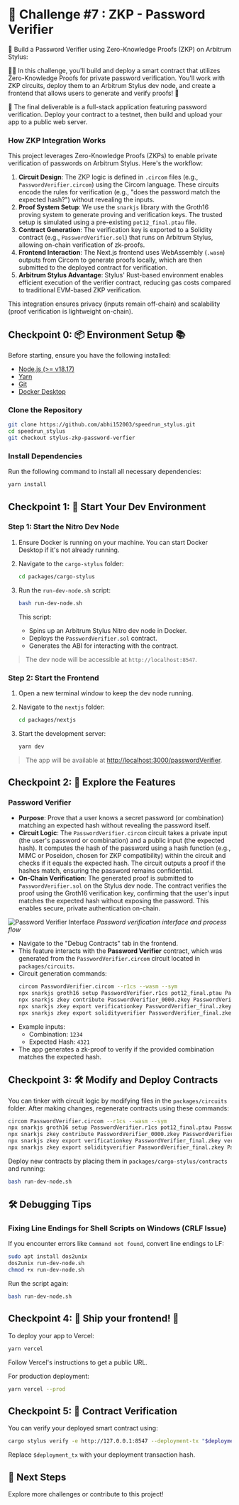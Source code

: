 # 🚩 Challenge #7 : ZKP - Password Verifier

🎫 Build a Password Verifier using Zero-Knowledge Proofs (ZKP) on Arbitrum Stylus:

👷‍♀️ In this challenge, you'll build and deploy a smart contract that utilizes Zero-Knowledge Proofs for private password verification. You'll work with ZKP circuits, deploy them to an Arbitrum Stylus dev node, and create a frontend that allows users to generate and verify proofs! 🚀

🌟 The final deliverable is a full-stack application featuring password verification. Deploy your contract to a testnet, then build and upload your app to a public web server.

### How ZKP Integration Works
This project leverages Zero-Knowledge Proofs (ZKPs) to enable private verification of passwords on Arbitrum Stylus. Here's the workflow:

1. **Circuit Design**: The ZKP logic is defined in `.circom` files (e.g., `PasswordVerifier.circom`) using the Circom language. These circuits encode the rules for verification (e.g., "does the password match the expected hash?") without revealing the inputs.
2. **Proof System Setup**: We use the `snarkjs` library with the Groth16 proving system to generate proving and verification keys. The trusted setup is simulated using a pre-existing `pot12_final.ptau` file.
3. **Contract Generation**: The verification key is exported to a Solidity contract (e.g., `PasswordVerifier.sol`) that runs on Arbitrum Stylus, allowing on-chain verification of zk-proofs.
4. **Frontend Interaction**: The Next.js frontend uses WebAssembly (`.wasm`) outputs from Circom to generate proofs locally, which are then submitted to the deployed contract for verification.
5. **Arbitrum Stylus Advantage**: Stylus' Rust-based environment enables efficient execution of the verifier contract, reducing gas costs compared to traditional EVM-based ZKP verification.

This integration ensures privacy (inputs remain off-chain) and scalability (proof verification is lightweight on-chain).

## Checkpoint 0: 📦 Environment Setup 📚

Before starting, ensure you have the following installed:

- [Node.js (>= v18.17)](https://nodejs.org/en/download/)
- [Yarn](https://classic.yarnpkg.com/en/docs/install/)
- [Git](https://git-scm.com/downloads)
- [Docker Desktop](https://www.docker.com/products/docker-desktop)

### Clone the Repository

```bash
git clone https://github.com/abhi152003/speedrun_stylus.git
cd speedrun_stylus
git checkout stylus-zkp-password-verfier
```

### Install Dependencies

Run the following command to install all necessary dependencies:

```bash
yarn install
```

## Checkpoint 1: 🚀 Start Your Dev Environment

### Step 1: Start the Nitro Dev Node

1. Ensure Docker is running on your machine. You can start Docker Desktop if it's not already running.
2. Navigate to the `cargo-stylus` folder:
   ```bash
   cd packages/cargo-stylus
   ```

3. Run the `run-dev-node.sh` script:
   ```bash
   bash run-dev-node.sh
   ```
   This script:
   - Spins up an Arbitrum Stylus Nitro dev node in Docker.
   - Deploys the `PasswordVerifier.sol` contract.
   - Generates the ABI for interacting with the contract.

> The dev node will be accessible at `http://localhost:8547`.

### Step 2: Start the Frontend

1. Open a new terminal window to keep the dev node running.
2. Navigate to the `nextjs` folder:
   ```bash
   cd packages/nextjs
   ```

3. Start the development server:
   ```bash
   yarn dev
   ```

> The app will be available at [http://localhost:3000/passwordVerifier](http://localhost:3000/passwordVerifier).

## Checkpoint 2: 💫 Explore the Features

### Password Verifier

- **Purpose**: Prove that a user knows a secret password (or combination) matching an expected hash without revealing the password itself.
- **Circuit Logic**: The `PasswordVerifier.circom` circuit takes a private input (the user's password or combination) and a public input (the expected hash). It computes the hash of the password using a hash function (e.g., MiMC or Poseidon, chosen for ZKP compatibility) within the circuit and checks if it equals the expected hash. The circuit outputs a proof if the hashes match, ensuring the password remains confidential.
- **On-Chain Verification**: The generated proof is submitted to `PasswordVerifier.sol` on the Stylus dev node. The contract verifies the proof using the Groth16 verification key, confirming that the user's input matches the expected hash without exposing the password. This enables secure, private authentication on-chain.

![Password Verifier Interface](https://github.com/user-attachments/assets/a031b559-46a4-4e70-9619-e535a4c65675)
*Password verification interface and process flow*

- Navigate to the "Debug Contracts" tab in the frontend.
- This feature interacts with the **Password Verifier** contract, which was generated from the `PasswordVerifier.circom` circuit located in `packages/circuits`.
- Circuit generation commands:
  ```bash
  circom PasswordVerifier.circom --r1cs --wasm --sym
  npx snarkjs groth16 setup PasswordVerifier.r1cs pot12_final.ptau PasswordVerifier_0000.zkey
  npx snarkjs zkey contribute PasswordVerifier_0000.zkey PasswordVerifier_final.zkey --name="Contributor" -v
  npx snarkjs zkey export verificationkey PasswordVerifier_final.zkey verification_key.json
  npx snarkjs zkey export solidityverifier PasswordVerifier_final.zkey PasswordVerifier.sol
  ```
- Example inputs:
  - Combination: `1234`
  - Expected Hash: `4321`
- The app generates a zk-proof to verify if the provided combination matches the expected hash.

## Checkpoint 3: 🛠 Modify and Deploy Contracts

You can tinker with circuit logic by modifying files in the `packages/circuits` folder. After making changes, regenerate contracts using these commands:

```bash
circom PasswordVerifier.circom --r1cs --wasm --sym
npx snarkjs groth16 setup PasswordVerifier.r1cs pot12_final.ptau PasswordVerifier_0000.zkey
npx snarkjs zkey contribute PasswordVerifier_0000.zkey PasswordVerifier_final.zkey --name="Contributor" -v
npx snarkjs zkey export verificationkey PasswordVerifier_final.zkey verification_key.json
npx snarkjs zkey export solidityverifier PasswordVerifier_final.zkey PasswordVerifier.sol
```

Deploy new contracts by placing them in `packages/cargo-stylus/contracts` and running:

```bash
bash run-dev-node.sh
```

## 🛠️ Debugging Tips

### Fixing Line Endings for Shell Scripts on Windows (CRLF Issue)

If you encounter errors like `Command not found`, convert line endings to LF:

```bash
sudo apt install dos2unix
dos2unix run-dev-node.sh
chmod +x run-dev-node.sh
```

Run the script again:
```bash
bash run-dev-node.sh
```

## Checkpoint 4: 🚢 Ship your frontend! 🚁

To deploy your app to Vercel:

```bash
yarn vercel
```

Follow Vercel's instructions to get a public URL.

For production deployment:
```bash
yarn vercel --prod
```

## Checkpoint 5: 📜 Contract Verification

You can verify your deployed smart contract using:

```bash
cargo stylus verify -e http://127.0.0.1:8547 --deployment-tx "$deployment_tx"
```

Replace `$deployment_tx` with your deployment transaction hash.

## 🏁 Next Steps

Explore more challenges or contribute to this project!